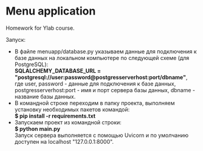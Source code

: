 # Menu application
 Homework for Ylab course.

Запуск:
<ul>
 <li>В файле menuapp/database.py указываем данные для подключения к базе данных на локальном компьютере по следующей схеме (для PostgreSQL):<br>
  <b>SQLALCHEMY_DATABASE_URL = "postgresql://user:password@postgresserverhost:port/dbname"</b>,<br>
  где user, password - данные для подключения к базе данных, postgresserverhost:port - имя и порт сервера базы данных, dbname - название базы данных.</li>
 <li>В командной строке переходим в папку проекта, выполняем установку необходимых пакетов командой:<br>
  <b>$ pip install -r requirements.txt</b></li>
 <li>Запускаем проект из командной строки:<br>
  <b>$ python main.py</b><br>Запуск сервера выполняется с помощью Uvicorn и по умолчанию доступен на localhost "127.0.0.1:8000".</li>
